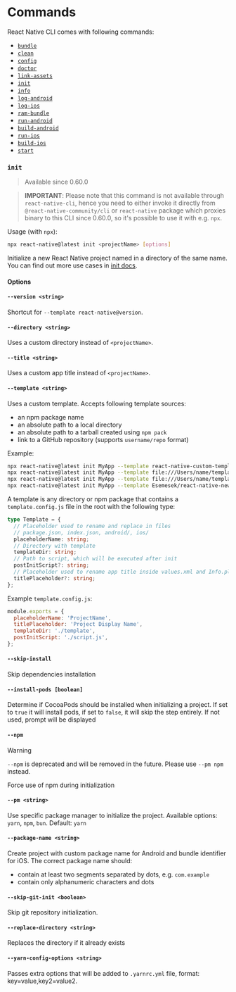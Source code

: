 # Commands

React Native CLI comes with following commands:

- [`bundle`](https://github.com/facebook/react-native/tree/main/packages/community-cli-plugin#bundle)
- [`clean`](/packages/cli-clean/README.md#clean)
- [`config`](/packages/cli-config/README.md#config)
- [`doctor`](/packages/cli-doctor/README.md#doctor)
- [`link-assets`](/packages/cli-link-assets/README.md#link-assets)
- [`init`](#init)
- [`info`](/packages/cli-doctor/README.md#info)
- [`log-android`](/packages/cli-platform-android/README.md#log-android)
- [`log-ios`](/packages/cli-platform-ios/README.md#log-ios)
- [`ram-bundle`](https://github.com/facebook/react-native/tree/main/packages/community-cli-plugin#ram-bundle)
- [`run-android`](/packages/cli-platform-android/README.md#run-android)
- [`build-android`](/packages/cli-platform-android/README.md#build-android)
- [`run-ios`](/packages/cli-platform-ios/README.md#run-ios)
- [`build-ios`](/packages/cli-platform-ios/README.md#build-ios)
- [`start`](https://github.com/facebook/react-native/tree/main/packages/community-cli-plugin#start)

### `init`

> Available since 0.60.0

> **IMPORTANT**: Please note that this command is not available through `react-native-cli`, hence you need to either invoke it directly from `@react-native-community/cli` or `react-native` package which proxies binary to this CLI since 0.60.0, so it's possible to use it with e.g. `npx`.

Usage (with `npx`):

```sh
npx react-native@latest init <projectName> [options]
```

Initialize a new React Native project named <projectName> in a directory of the same name. You can find out more use cases in [init docs](./init.md).

#### Options

#### `--version <string>`

Shortcut for `--template react-native@version`.

#### `--directory <string>`

Uses a custom directory instead of `<projectName>`.

#### `--title <string>`

Uses a custom app title instead of `<projectName>`.

#### `--template <string>`

Uses a custom template. Accepts following template sources:

- an npm package name
- an absolute path to a local directory
- an absolute path to a tarball created using `npm pack`
- link to a GitHub repository (supports `username/repo` format)

Example:

```sh
npx react-native@latest init MyApp --template react-native-custom-template
npx react-native@latest init MyApp --template file:///Users/name/template-path
npx react-native@latest init MyApp --template file:///Users/name/template-name-1.0.0.tgz
npx react-native@latest init MyApp --template Esemesek/react-native-new-template
```

A template is any directory or npm package that contains a `template.config.js` file in the root with the following type:

```ts
type Template = {
  // Placeholder used to rename and replace in files
  // package.json, index.json, android/, ios/
  placeholderName: string;
  // Directory with template
  templateDir: string;
  // Path to script, which will be executed after init
  postInitScript?: string;
  // Placeholder used to rename app title inside values.xml and Info.plist
  titlePlaceholder?: string;
};
```

Example `template.config.js`:

```js
module.exports = {
  placeholderName: 'ProjectName',
  titlePlaceholder: 'Project Display Name',
  templateDir: './template',
  postInitScript: './script.js',
};
```

#### `--skip-install`

Skip dependencies installation

#### `--install-pods [boolean]`

Determine if CocoaPods should be installed when initializing a project. If set to `true` it will install pods, if set to `false`, it will skip the step entirely. If not used, prompt will be displayed

#### `--npm`

> [!WARNING]  
> `--npm` is deprecated and will be removed in the future. Please use `--pm npm` instead.

Force use of npm during initialization

#### `--pm <string>`

Use specific package manager to initialize the project. Available options: `yarn`, `npm`, `bun`. Default: `yarn`

#### `--package-name <string>`

Create project with custom package name for Android and bundle identifier for iOS. The correct package name should:

- contain at least two segments separated by dots, e.g. `com.example`
- contain only alphanumeric characters and dots

#### `--skip-git-init <boolean>`

Skip git repository initialization.

#### `--replace-directory <string>`

Replaces the directory if it already exists

#### `--yarn-config-options <string>`

Passes extra options that will be added to `.yarnrc.yml` file, format: key=value,key2=value2.
